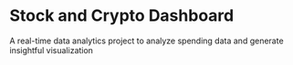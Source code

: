 # Stock and Crypto Dashboard
A real-time data analytics project to analyze spending data and generate insightful visualization
